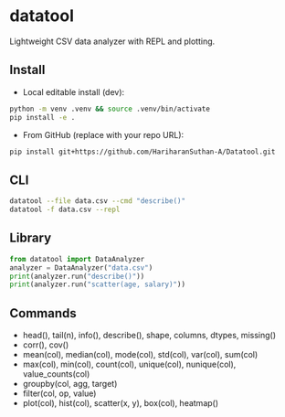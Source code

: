 # datatool

Lightweight CSV data analyzer with REPL and plotting.

## Install

- Local editable install (dev):
```bash
python -m venv .venv && source .venv/bin/activate
pip install -e .
```

- From GitHub (replace with your repo URL):
```bash
pip install git+https://github.com/HariharanSuthan-A/Datatool.git
```

## CLI
```bash
datatool --file data.csv --cmd "describe()"
datatool -f data.csv --repl
```

## Library
```python
from datatool import DataAnalyzer
analyzer = DataAnalyzer("data.csv")
print(analyzer.run("describe()"))
print(analyzer.run("scatter(age, salary)"))
```

## Commands
- head(), tail(n), info(), describe(), shape, columns, dtypes, missing()
- corr(), cov()
- mean(col), median(col), mode(col), std(col), var(col), sum(col)
- max(col), min(col), count(col), unique(col), nunique(col), value_counts(col)
- groupby(col, agg, target)
- filter(col, op, value)
- plot(col), hist(col), scatter(x, y), box(col), heatmap()
